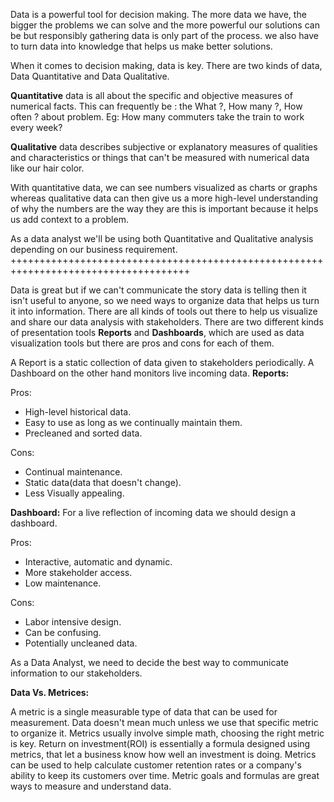 Data is a powerful tool for decision making. The more data we have, the bigger the problems we can solve and the more powerful our solutions can be but responsibly gathering data is only part of the process. we also have to turn data into knowledge that helps us make better solutions.

When it comes to decision making, data is key. There are two kinds of data, Data Quantitative and Data Qualitative. 

**Quantitative** data is all about the specific and objective measures of numerical facts. This can frequently be : 
  the What ?, 
  How many ?,
  How often ? about problem.
  Eg: How many commuters take the train to work every week?
  
**Qualitative** data describes subjective or explanatory measures of qualities and characteristics or things that can't be measured with numerical data like our hair color. 

With quantitative data, we can see numbers visualized as charts or graphs whereas qualitative data can then give us a more high-level understanding of why the numbers are the way they are this is important because it helps us add context to a problem.

As a data analyst we'll be using both Quantitative and Qualitative analysis depending on our business requirement.
+++++++++++++++++++++++++++++++++++++++++++++++++++++++++++++++++++++++++++++++++++++

Data is great but if we can't communicate the story data is telling then it isn't useful to anyone, so we need ways to organize data that helps us turn it into information. There are all kinds of tools out there to help us visualize and share our data analysis with stakeholders. There are two different kinds of presentation tools **Reports** and **Dashboards**, which are used as data visualization tools but there are pros and cons for each of them.

A Report is a static collection of data given to stakeholders periodically. A Dashboard on the other hand monitors live incoming data.
**Reports:** 

Pros:
   + High-level historical data.
   + Easy to use as long as we continually maintain them.
   + Precleaned and sorted data.

Cons:
   + Continual maintenance.
   + Static data(data that doesn't change).
   + Less Visually appealing.
         
**Dashboard:** For a live reflection of incoming data we should design a dashboard.
  
Pros:
  + Interactive, automatic and dynamic.
  + More stakeholder access.
  + Low maintenance.
 
Cons:
  + Labor intensive design.
  + Can be confusing.
  + Potentially uncleaned data. 
  
As a Data Analyst, we need to decide the best way to communicate information to our stakeholders.

**Data Vs. Metrices:**

A metric is a single measurable type of data that can be used for measurement. Data doesn't mean much unless we use that specific metric to organize it. Metrics usually involve simple math, choosing the right metric is key. 
Return on investment(ROI) is essentially a formula designed using metrics, that let a business know how well an investment is doing. Metrics can be used to help calculate customer retention rates or a company's ability to keep its customers over time. Metric goals and formulas are great ways to measure and understand data.
